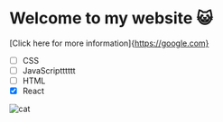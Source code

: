 # Welcome to my website 😺

[Click here for more information]{https://google.com}

- [ ] CSS
- [ ] JavaScriptttttt
- [ ] HTML
- [x] React

![cat](https://upload.wikimedia.org/wikipedia/commons/d/d4/Cat_March_2010-1a.jpg)

